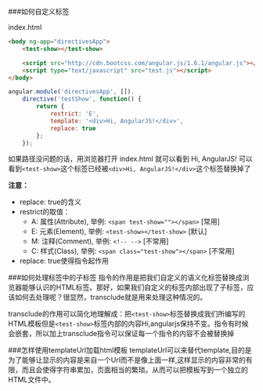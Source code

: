###如何自定义标签

index.html

```html
<body ng-app="directivesApp">
	<test-show></test-show>

	<script src="http://cdn.bootcss.com/angular.js/1.6.1/angular.js"></script>
	<script type="text/javascript" src="test.js"></script>
</body>
```

```javascript
angular.module('directivesApp', []).
	directive('testShow', function() {
		return {
			restrict: 'E',
			template: '<div>Hi, AngularJS!</div>',
			replace: true
		};
	});
```

如果路径没问题的话，用浏览器打开 index.html 就可以看到 Hi, AngularJS! 可以看到``<test-show>``这个标签已经被``<div>Hi, AngularJS!</div>``这个标签替换掉了

**注意：**
- replace: true的含义
- restrict的取值：
	- A: 属性(Attribute), 举例: ``<span test-show=""></span>``    [常用]
	- E: 元素(Element), 举例: ``<test-show></test-show>``         [默认]
	- M: 注释(Comment), 举例: ``<!-- -->``                        [不常用]
	- C: 样式(Class), 举例: ``<span class="test-show"></span>``   [不常用]
- replace: true使得指令起作用


###如何处理标签中的子标签
指令的作用是把我们自定义的语义化标签替换成浏览器能够认识的HTML标签。那好，如果我们自定义的标签内部出现了子标签，应该如何去处理呢？很显然，transclude就是用来处理这种情况的。

transclude的作用可以简化地理解成：把``<test-show>``标签替换成我们所编写的HTML模板但是``<test-show>``标签内部的内容Hi,angularjs保持不变。指令有时候会嵌套，所以加上transclude指令可以保证每一个指令的内容不会被替换掉


###怎样使用templateUrl加载html模板
templateUrl可以来替代template,目的是为了能够让显示的内容是来自一个Url而不是像上面一样,这样显示的内容非常的有限，而且会使得字符串累加，页面相当的繁琐。从而可以把模板写到一个独立的HTML文件中。
